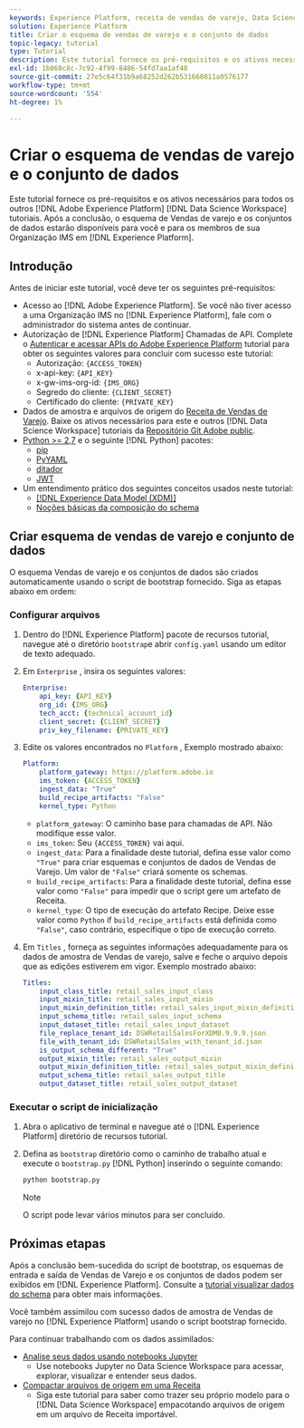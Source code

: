 ```yaml
---
keywords: Experience Platform, receita de vendas de varejo, Data Science Workspace, tópicos populares, receitas
solution: Experience Platform
title: Criar o esquema de vendas de varejo e o conjunto de dados
topic-legacy: tutorial
type: Tutorial
description: Este tutorial fornece os pré-requisitos e os ativos necessários para todos os outros tutoriais do Adobe Experience Platform Data Science Workspace. Após a conclusão, o esquema de Vendas de varejo e os conjuntos de dados estarão disponíveis para você e para os membros de sua Organização IMS no Experience Platform.
exl-id: 1b868c8c-7c92-4f99-8486-54fd7aa1af48
source-git-commit: 27e5c64f31b9a68252d262b531660811a0576177
workflow-type: tm+mt
source-wordcount: '554'
ht-degree: 1%

---
```



# Criar o esquema de vendas de varejo e o conjunto de dados

Este tutorial fornece os pré-requisitos e os ativos necessários para todos os outros [!DNL Adobe Experience Platform] [!DNL Data Science Workspace] tutoriais. Após a conclusão, o esquema de Vendas de varejo e os conjuntos de dados estarão disponíveis para você e para os membros de sua Organização IMS em [!DNL Experience Platform].

## Introdução

Antes de iniciar este tutorial, você deve ter os seguintes pré-requisitos:
- Acesso ao [!DNL Adobe Experience Platform]. Se você não tiver acesso a uma Organização IMS no [!DNL Experience Platform], fale com o administrador do sistema antes de continuar.
- Autorização de [!DNL Experience Platform] Chamadas de API. Complete o [Autenticar e acessar APIs do Adobe Experience Platform](https://www.adobe.com/go/platform-api-authentication-en) tutorial para obter os seguintes valores para concluir com sucesso este tutorial:
   - Autorização: `{ACCESS_TOKEN}`
   - x-api-key: `{API_KEY}`
   - x-gw-ims-org-id: `{IMS_ORG}`
   - Segredo do cliente: `{CLIENT_SECRET}`
   - Certificado do cliente: `{PRIVATE_KEY}`
- Dados de amostra e arquivos de origem do [Receita de Vendas de Varejo](../pre-built-recipes/retail-sales.md). Baixe os ativos necessários para este e outros [!DNL Data Science Workspace] tutoriais da [Repositório Git Adobe public](https://github.com/adobe/experience-platform-dsw-reference/).
- [Python >= 2,7](https://www.python.org/downloads/) e o seguinte [!DNL Python] pacotes:
   - [pip](https://pypi.org/project/pip/)
   - [PyYAML](https://pyyaml.org/)
   - [ditador](https://pypi.org/project/dictor/)
   - [JWT](https://pypi.org/project/jwt/)
- Um entendimento prático dos seguintes conceitos usados neste tutorial:
   - [[!DNL Experience Data Model (XDM)]](../../xdm/home.md)
   - [Noções básicas da composição do schema](../../xdm/schema/field-dictionary.md)

## Criar esquema de vendas de varejo e conjunto de dados

O esquema Vendas de varejo e os conjuntos de dados são criados automaticamente usando o script de bootstrap fornecido. Siga as etapas abaixo em ordem:

### Configurar arquivos

1. Dentro do [!DNL Experience Platform] pacote de recursos tutorial, navegue até o diretório `bootstrap`e abrir `config.yaml` usando um editor de texto adequado.
2. Em `Enterprise` , insira os seguintes valores:

   ```yaml
   Enterprise:
       api_key: {API_KEY}
       org_id: {IMS_ORG}
       tech_acct: {technical_account_id}
       client_secret: {CLIENT_SECRET}
       priv_key_filename: {PRIVATE_KEY}
   ```

3. Edite os valores encontrados no `Platform` , Exemplo mostrado abaixo:

   ```yaml
   Platform:
       platform_gateway: https://platform.adobe.io
       ims_token: {ACCESS_TOKEN}
       ingest_data: "True"
       build_recipe_artifacts: "False"
       kernel_type: Python
   ```

   - `platform_gateway`: O caminho base para chamadas de API. Não modifique esse valor.
   - `ims_token`: Seu `{ACCESS_TOKEN}` vai aqui.
   - `ingest_data`: Para a finalidade deste tutorial, defina esse valor como `"True"` para criar esquemas e conjuntos de dados de Vendas de Varejo. Um valor de `"False"` criará somente os schemas.
   - `build_recipe_artifacts`: Para a finalidade deste tutorial, defina esse valor como `"False"` para impedir que o script gere um artefato de Receita.
   - `kernel_type`: O tipo de execução do artefato Recipe. Deixe esse valor como `Python` if `build_recipe_artifacts` está definida como `"False"`, caso contrário, especifique o tipo de execução correto.

4. Em `Titles` , forneça as seguintes informações adequadamente para os dados de amostra de Vendas de varejo, salve e feche o arquivo depois que as edições estiverem em vigor. Exemplo mostrado abaixo:

   ```yaml
   Titles:
       input_class_title: retail_sales_input_class
       input_mixin_title: retail_sales_input_mixin
       input_mixin_definition_title: retail_sales_input_mixin_definition
       input_schema_title: retail_sales_input_schema
       input_dataset_title: retail_sales_input_dataset
       file_replace_tenant_id: DSWRetailSalesForXDM0.9.9.9.json
       file_with_tenant_id: DSWRetailSales_with_tenant_id.json
       is_output_schema_different: "True"
       output_mixin_title: retail_sales_output_mixin
       output_mixin_definition_title: retail_sales_output_mixin_definition
       output_schema_title: retail_sales_output_title
       output_dataset_title: retail_sales_output_dataset
   ```

### Executar o script de inicialização

1. Abra o aplicativo de terminal e navegue até o [!DNL Experience Platform] diretório de recursos tutorial.
2. Defina as `bootstrap` diretório como o caminho de trabalho atual e execute o `bootstrap.py` [!DNL Python] inserindo o seguinte comando:

   ```bash
   python bootstrap.py
   ```

   >[!NOTE]
   >
   >O script pode levar vários minutos para ser concluído.

## Próximas etapas

Após a conclusão bem-sucedida do script de bootstrap, os esquemas de entrada e saída de Vendas de Varejo e os conjuntos de dados podem ser exibidos em [!DNL Experience Platform]. Consulte a [tutorial visualizar dados do schema](./preview-schema-data.md)
para obter mais informações.

Você também assimilou com sucesso dados de amostra de Vendas de varejo no [!DNL Experience Platform] usando o script bootstrap fornecido.

Para continuar trabalhando com os dados assimilados:
- [Analise seus dados usando notebooks Jupyter](../jupyterlab/analyze-your-data.md)
   - Use notebooks Jupyter no Data Science Workspace para acessar, explorar, visualizar e entender seus dados.
- [Compactar arquivos de origem em uma Receita](./package-source-files-recipe.md)
   - Siga este tutorial para saber como trazer seu próprio modelo para o [!DNL Data Science Workspace] empacotando arquivos de origem em um arquivo de Receita importável.
